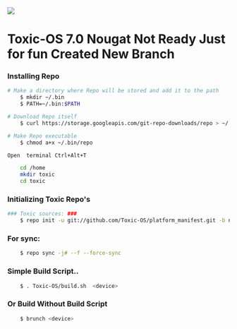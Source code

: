 <img src="https://raw.github.com/Toxic-OS/platform_manifest/mm/small.jpg"> 

Toxic-OS 7.0 Nougat Not Ready Just for fun Created New Branch
====================================

### Installing Repo ###
```bash
# Make a directory where Repo will be stored and add it to the path
    $ mkdir ~/.bin
    $ PATH=~/.bin:$PATH

# Download Repo itself
    $ curl https://storage.googleapis.com/git-repo-downloads/repo > ~/.bin/repo

# Make Repo executable
    $ chmod a+x ~/.bin/repo
```

```bash
Open  terminal Ctrl+Alt+T

    cd /home
    mkdir toxic
    cd toxic
```
### Initializing Toxic Repo's ###
```bash
### Toxic sources: ###
    $ repo init -u git://github.com/Toxic-OS/platform_manifest.git -b n
```
### For sync: ###
```bash
    $ repo sync -j# --f --force-sync
```
### Simple Build Script.. ###
```bash
    $ . Toxic-OS/build.sh  <device>
```

### Or Build Without Build Script ###
```bash
    $ brunch <device>
```
